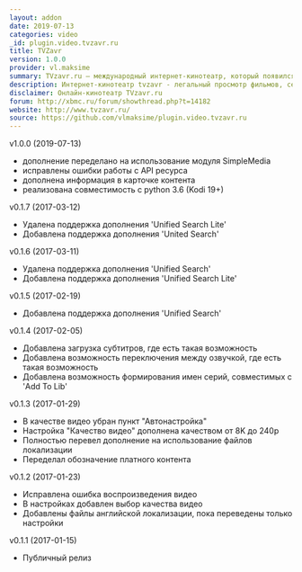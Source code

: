 ```yaml
---
layout: addon
date: 2019-07-13
categories: video
_id: plugin.video.tvzavr.ru
title: TVZavr
version: 1.0.0
provider: vl.maksime
summary: TVzavr.ru — международный интернет-кинотеатр, который появился на рынке в 2010 году.
description: Интернет-кинотеатр tvzavr - легальный просмотр фильмов, сериалов и мультфильмов на любой вкус в HD и Full HD качестве.
disclaimer: Онлайн-кинотеатр TVzavr.ru
forum: http://xbmc.ru/forum/showthread.php?t=14182
website: http://www.tvzavr.ru/
source: https://github.com/vlmaksime/plugin.video.tvzavr.ru
---
```

v1.0.0 (2019-07-13)
- дополнение переделано на использование модуля SimpleMedia
- исправлены ошибки работы с API ресурса
- дополнена информация в карточке контента
- реализована совместимость с python 3.6 (Kodi 19+)

v0.1.7 (2017-03-12)
- Удалена поддержка дополнения 'Unified Search Lite'
- Добавлена поддержка дополнения 'United Search'

v0.1.6 (2017-03-11)
- Удалена поддержка дополнения 'Unified Search'
- Добавлена поддержка дополнения 'Unified Search Lite'

v0.1.5 (2017-02-19)
- Добавлена поддержка дополнения 'Unified Search'

v0.1.4 (2017-02-05)
- Добавлена загрузка субтитров, где есть такая возможность
- Добавлена возможность переключения между озвучкой, где есть такая возможность
- Добавлена возможность формирования имен серий, совместимых с 'Add To Lib'

v0.1.3 (2017-01-29)
- В качестве видео убран пункт "Автонастройка"
- Настройка "Качество видео" дополнена качеством от 8K до 240p
- Полностью перевел дополнение на использование файлов локализации
- Переделал обозначение платного контента

v0.1.2 (2017-01-23)
- Исправлена ошибка воспроизведения видео
- В настройках добавлен выбор качества видео
- Добавлены файлы английской локализации, пока переведены только настройки

v0.1.1 (2017-01-15)
- Публичный релиз